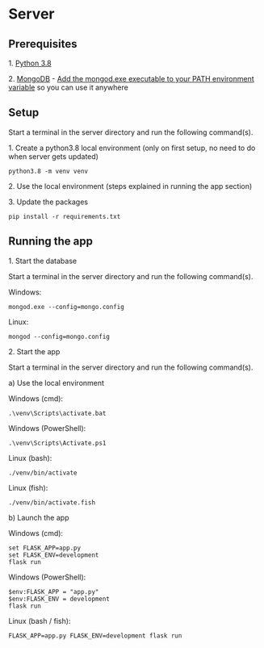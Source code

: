 # Server


## Prerequisites
1\. [Python 3.8](https://www.python.org/downloads/)

2\. [MongoDB](https://docs.mongodb.com/manual/administration/install-community/)
    - [Add the mongod.exe executable to your PATH environment variable](https://docs.microsoft.com/en-us/azure/virtual-machines/windows/install-mongodb#configure-the-vm-and-mongodb)
    so you can use it anywhere
    
## Setup

Start a terminal in the server directory and run the following command(s).

1\. Create a python3.8 local environment
(only on first setup, no need to do when server gets updated)
```
python3.8 -m venv venv
```

2\. Use the local environment
(steps explained in running the app section)

3\. Update the packages
```
pip install -r requirements.txt
```

## Running the app
1\. Start the database

Start a terminal in the server directory and run the following command(s).

Windows:
```
mongod.exe --config=mongo.config
```

Linux:
```
mongod --config=mongo.config
```

2\. Start the app
 
Start a terminal in the server directory and run the following command(s).

a) Use the local environment

Windows (cmd):
```
.\venv\Scripts\activate.bat
```

Windows (PowerShell):
```
.\venv\Scripts\Activate.ps1
```

Linux (bash):
```
./venv/bin/activate
```

Linux (fish):
```
./venv/bin/activate.fish
```

b) Launch the app

Windows (cmd):
```
set FLASK_APP=app.py
set FLASK_ENV=development
flask run
```

Windows (PowerShell):
```
$env:FLASK_APP = "app.py"
$env:FLASK_ENV = development
flask run
```

Linux (bash / fish):
```
FLASK_APP=app.py FLASK_ENV=development flask run
```
